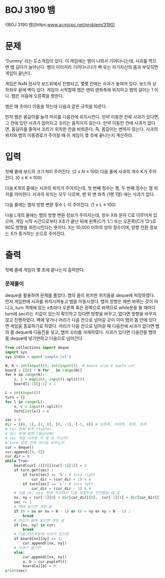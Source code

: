 # BOJ 3190 뱀
!(BOJ 3190 뱀)[https:www.acmicpc.net/problem/3190]

# 문제
'Dummy' 라는 도스게임이 있다. 이 게임에는 뱀이 나와서 기어다니는데, 사과를 먹으면 뱀 길이가 늘어난다. 뱀이 이리저리 기어다니다가 벽 또는 자기자신의 몸과 부딪히면 게임이 끝난다.

게임은 NxN 정사각 보드위에서 진행되고, 몇몇 칸에는 사과가 놓여져 있다. 보드의 상하좌우 끝에 벽이 있다. 게임이 시작할때 뱀은 맨위 맨좌측에 위치하고 뱀의 길이는 1 이다. 뱀은 처음에 오른쪽을 향한다.

뱀은 매 초마다 이동을 하는데 다음과 같은 규칙을 따른다.

먼저 뱀은 몸길이를 늘려 머리를 다음칸에 위치시킨다.
만약 이동한 칸에 사과가 있다면, 그 칸에 있던 사과가 없어지고 꼬리는 움직이지 않는다.
만약 이동한 칸에 사과가 없다면, 몸길이를 줄여서 꼬리가 위치한 칸을 비워준다. 즉, 몸길이는 변하지 않는다.
사과의 위치와 뱀의 이동경로가 주어질 때 이 게임이 몇 초에 끝나는지 계산하라.

# 입력
첫째 줄에 보드의 크기 N이 주어진다. (2 ≤ N ≤ 100) 다음 줄에 사과의 개수 K가 주어진다. (0 ≤ K ≤ 100)

다음 K개의 줄에는 사과의 위치가 주어지는데, 첫 번째 정수는 행, 두 번째 정수는 열 위치를 의미한다. 사과의 위치는 모두 다르며, 맨 위 맨 좌측 (1행 1열) 에는 사과가 없다.

다음 줄에는 뱀의 방향 변환 횟수 L 이 주어진다. (1 ≤ L ≤ 100)

다음 L개의 줄에는 뱀의 방향 변환 정보가 주어지는데,  정수 X와 문자 C로 이루어져 있으며. 게임 시작 시간으로부터 X초가 끝난 뒤에 왼쪽(C가 'L') 또는 오른쪽(C가 'D')로 90도 방향을 회전시킨다는 뜻이다. X는 10,000 이하의 양의 정수이며, 방향 전환 정보는 X가 증가하는 순으로 주어진다.

# 출력
첫째 줄에 게임이 몇 초에 끝나는지 출력한다.

### 문제풀이
deque을 활용하여 문제를 풀었다. 뱀의 몸이 위치한 위치들을 deque에 저장하였다.  먼저 게임판에 사과를 위치시켜놓고 뱀을 이동시켰다. 뱀의 방향은 매번 바뀌는 것이 아니고, turn 객체에 있는 x초마다 오른쪽 혹은 왼쪽으로 바뀌므로 while문을 돌 때마다 turn에 sec라는 키값이 있는지 확인하고 있다면 방향을 바꾸고, 없다면 방향을 바꾸지 않고 진행하였다. 벽에 닿거나 머리가 다음 칸으로 넘어갈 곳이 이미 뱀의 몸 안에 있다면 게임을 종료하기로 하였다. 머리가 다음 칸으로 넘어갈 때 다음칸에 사과가 없다면 뱀의 몸 deque에 다음칸을 넣고, 뱀의 꼬리를 삭제하였다. 사과가 있다면 다음칸을 뱀의 몸 deque에 넣기만하고 다음으로 넘어간다.
```python
from collections import deque
import sys
sys.stdin = open('sample.txt')

N, K = int(input()), int(input())  # board size # apple cnt
board = [[0] * N for _ in range(N)]
for k in range(K):
    i, j = map(int, input().split())
    board[i-1][j-1] = 1

L = int(input()) 
turn = {}
for l in range(L):
    x, c = input().split()
    turn[int(x)] = c

sec = 0
dir = [[0, 1], [1, 0], [0, -1], [-1, 0]] # 오른쪽, 아래쪽, 왼쪽, 위쪽
# cur 현재 위치 (tuple)
# dir 현재 방향 (동남서북)
# sec 게임 시작한 지 몇 초 지낫지?
# turn 방향 언제 어디로 바꾸는지 
cur = deque()
cur.append([0, 0])
cur_dir = 0
while True:
    board[cur[-1][0]][cur[-1][1]] = 2
    if turn.get(sec) :
        if turn[sec] == 'D': # turn right
            cur_dir = (cur_dir + 1) % 4
        if turn[sec] == 'L': # turn left
            cur_dir = (cur_dir - 1) % 4
    # 다음 nx, ny는 현재 머리에서 다음 방향으로 전진했을 때 값 
    nx, ny = cur[-1][0] + dir[cur_dir][0],  cur[-1][1] + dir[cur_dir][1]
    sec += 1
    # 벽에 닿으면 게임 끝
    if (0 > nx or nx > N - 1) or (0 > ny or ny > N - 1) :
        break
    # 머리가 몸에 닿으면 게임 끝
    if [nx, ny] in cur:
        break 
    # 다음 머리부분에 사과가 있으면 
    if board[nx][ny] == 1: 
        cur.append([nx, ny])
    # 사과가 없으면 
    else: 
        cur.append([nx, ny])
        a, b = cur.popleft()
        board[a][b] = 0
print(sec)
```